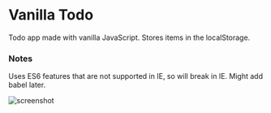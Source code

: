 # Vanilla Todo #

Todo app made with vanilla JavaScript. Stores items in the localStorage.

### Notes ###

Uses ES6 features that are not supported in IE, so will break in IE.
Might add babel later.

![screenshot](https://user-images.githubusercontent.com/2076853/39971206-22208966-5700-11e8-9a3e-060b16e345f8.png)

